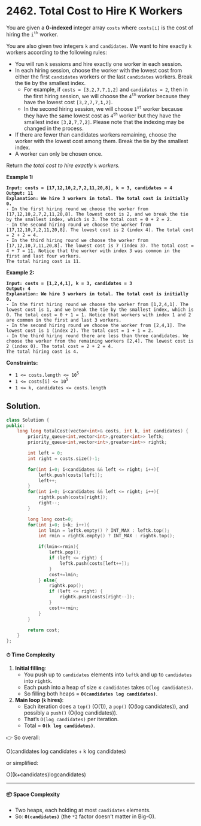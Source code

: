 # 2462. Total Cost to Hire K Workers

You are given a **0-indexed** integer array `costs` where `costs[i]` is the cost of hiring the `i`<sup>`th`</sup> worker.

You are also given two integers `k` and `candidates`. We want to hire exactly `k` workers according to the following rules:

* You will run `k` sessions and hire exactly one worker in each session.
* In each hiring session, choose the worker with the lowest cost from either the first `candidates` workers or the last `candidates` workers. Break the tie by the smallest index.
  * For example, if `costs = [3,2,7,7,1,2]` and `candidates = 2`, then in the first hiring session, we will choose the `4`<sup>`th`</sup> worker because they have the lowest cost `[3,2,7,7,`**`1`**`,2]`.
  * In the second hiring session, we will choose `1`<sup>`st`</sup> worker because they have the same lowest cost as `4`<sup>`th`</sup> worker but they have the smallest index `[3,`**`2`**`,7,7,2]`. Please note that the indexing may be changed in the process.
* If there are fewer than candidates workers remaining, choose the worker with the lowest cost among them. Break the tie by the smallest index.
* A worker can only be chosen once.

Return _the total cost to hire exactly_ `k` _workers._

&#x20;

**Example 1:**

<pre><code><strong>Input: costs = [17,12,10,2,7,2,11,20,8], k = 3, candidates = 4
</strong><strong>Output: 11
</strong><strong>Explanation: We hire 3 workers in total. The total cost is initially 0.
</strong>- In the first hiring round we choose the worker from [17,12,10,2,7,2,11,20,8]. The lowest cost is 2, and we break the tie by the smallest index, which is 3. The total cost = 0 + 2 = 2.
- In the second hiring round we choose the worker from [17,12,10,7,2,11,20,8]. The lowest cost is 2 (index 4). The total cost = 2 + 2 = 4.
- In the third hiring round we choose the worker from [17,12,10,7,11,20,8]. The lowest cost is 7 (index 3). The total cost = 4 + 7 = 11. Notice that the worker with index 3 was common in the first and last four workers.
The total hiring cost is 11.
</code></pre>

**Example 2:**

<pre><code><strong>Input: costs = [1,2,4,1], k = 3, candidates = 3
</strong><strong>Output: 4
</strong><strong>Explanation: We hire 3 workers in total. The total cost is initially 0.
</strong>- In the first hiring round we choose the worker from [1,2,4,1]. The lowest cost is 1, and we break the tie by the smallest index, which is 0. The total cost = 0 + 1 = 1. Notice that workers with index 1 and 2 are common in the first and last 3 workers.
- In the second hiring round we choose the worker from [2,4,1]. The lowest cost is 1 (index 2). The total cost = 1 + 1 = 2.
- In the third hiring round there are less than three candidates. We choose the worker from the remaining workers [2,4]. The lowest cost is 2 (index 0). The total cost = 2 + 2 = 4.
The total hiring cost is 4.
</code></pre>

&#x20;

**Constraints:**

* `1 <= costs.length <= 10`<sup>`5`</sup>
* `1 <= costs[i] <= 10`<sup>`5`</sup>
* `1 <= k, candidates <= costs.length`



## Solution.

```cpp
class Solution {
public:
    long long totalCost(vector<int>& costs, int k, int candidates) {
        priority_queue<int,vector<int>,greater<int>> leftk;
        priority_queue<int,vector<int>,greater<int>> rightk;

        int left = 0;
        int right = costs.size()-1;

        for(int i=0; i<candidates && left <= right; i++){
            leftk.push(costs[left]);
            left++;
        }
        for(int i=0; i<candidates && left <= right; i++){
            rightk.push(costs[right]);
            right--;
        }

        long long cost=0;
        for(int i=0; i<k; i++){
            int lmin = leftk.empty() ? INT_MAX : leftk.top();
            int rmin = rightk.empty() ? INT_MAX : rightk.top();

            if(lmin<=rmin){
                leftk.pop();
                if (left <= right) {
                    leftk.push(costs[left++]);
                }
                cost+=lmin;
            } else{
                rightk.pop();
                if (left <= right) {
                    rightk.push(costs[right--]);
                }
                cost+=rmin;
            }
        }

        return cost;
    }
};
```

#### ⏱ Time Complexity

1. **Initial filling**:
   * You push up to `candidates` elements into `leftk` and up to `candidates` into `rightk`.
   * Each push into a heap of size ≤ `candidates` takes `O(log candidates)`.
   * So filling both heaps = **`O(candidates log candidates)`**.
2. **Main loop (`k` hires)**:
   * Each iteration does a `top()` (O(1)), a `pop()` (O(log candidates)), and possibly a `push()` (O(log candidates)).
   * That’s `O(log candidates)` per iteration.
   * Total = **`O(k log candidates)`**.

👉 So overall:

O(candidates log⁡ candidates + k log⁡ candidates)

or simplified:

O((k+candidates)log⁡candidates)

***

#### 📦 Space Complexity

* Two heaps, each holding at most `candidates` elements.
* So: **`O(candidates)`** (the `*2` factor doesn’t matter in Big-O).



